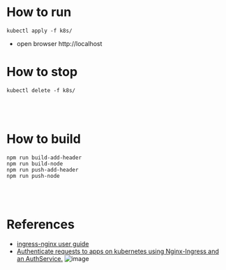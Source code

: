 # How to run
```
kubectl apply -f k8s/
```

* open browser http://localhost

# How to stop
```
kubectl delete -f k8s/
```

<br/><br/>

# How to build
```
npm run build-add-header
npm run build-node
npm run push-add-header
npm run push-node
```

<br/><br/>

# References
* [ingress-nginx user guide](https://kubernetes.github.io/ingress-nginx/user-guide/nginx-configuration/annotations/#external-authentication)
* [Authenticate requests to apps on kubernetes using Nginx-Ingress and an AuthService.](https://medium.com/@ankit.wal/authenticate-requests-to-apps-on-kubernetes-using-nginx-ingress-and-an-authservice-37bf189670ee)
![image](https://user-images.githubusercontent.com/5511042/150347323-d22cdbc1-dda2-4d78-b732-dcd19d0905d8.png)
